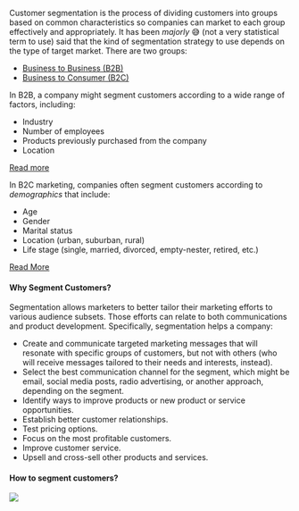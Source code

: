 
Customer segmentation is the process of dividing customers into groups based on common characteristics so companies can market to each group effectively and appropriately.
It has been _majorly_ :sweat_smile: (not a very statistical term to use)  said that the kind of segmentation strategy to use depends on the type of target market. There are two groups:
* [Business to Business (B2B)](https://www.investopedia.com/terms/b/btob.asp)
* [Business to Consumer (B2C)](https://www.investopedia.com/terms/b/btoc.asp)


In B2B, a company might segment customers according to a wide range of factors, including:

* Industry
* Number of employees
* Products previously purchased from the company
* Location


[Read more](https://surveysparrow.com/blog/customer-segmentation-examples/#subsection1)

In B2C marketing, companies often segment customers according to _demographics_ that include:

* Age
* Gender
* Marital status
* Location (urban, suburban, rural)
* Life stage (single, married, divorced, empty-nester, retired, etc.)


[Read More](https://profiletree.com/customer-segmentation/)

#### Why Segment Customers?
Segmentation allows marketers to better tailor their marketing efforts to various audience subsets. Those efforts can relate to both communications and product development. Specifically, segmentation helps a company:

* Create and communicate targeted marketing messages that will resonate with specific groups of customers, but not with others (who will receive messages tailored to their needs and interests, instead).
* Select the best communication channel for the segment, which might be email, social media posts, radio advertising, or another approach, depending on the segment. 
* Identify ways to improve products or new product or service opportunities.
* Establish better customer relationships.
* Test pricing options.
* Focus on the most profitable customers.
* Improve customer service.
* Upsell and cross-sell other products and services.

#### How to segment customers?

![](https://paragraphs.com/wp-content/uploads/2017/09/product-segmentation.png)
